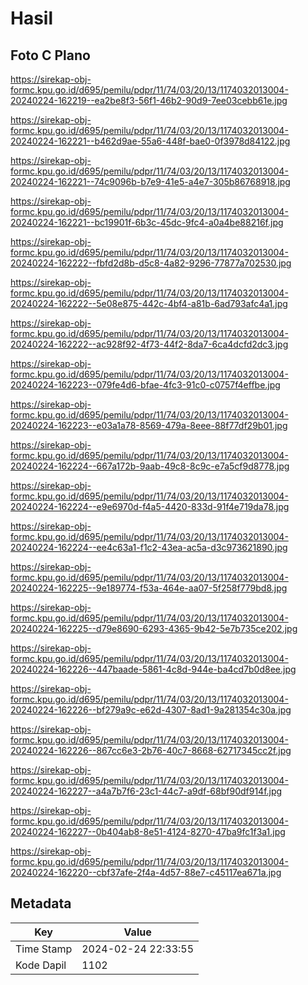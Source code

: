 # Hasil

## Foto C Plano

https://sirekap-obj-formc.kpu.go.id/d695/pemilu/pdpr/11/74/03/20/13/1174032013004-20240224-162219--ea2be8f3-56f1-46b2-90d9-7ee03cebb61e.jpg

https://sirekap-obj-formc.kpu.go.id/d695/pemilu/pdpr/11/74/03/20/13/1174032013004-20240224-162221--b462d9ae-55a6-448f-bae0-0f3978d84122.jpg

https://sirekap-obj-formc.kpu.go.id/d695/pemilu/pdpr/11/74/03/20/13/1174032013004-20240224-162221--74c9096b-b7e9-41e5-a4e7-305b86768918.jpg

https://sirekap-obj-formc.kpu.go.id/d695/pemilu/pdpr/11/74/03/20/13/1174032013004-20240224-162221--bc19901f-6b3c-45dc-9fc4-a0a4be88216f.jpg

https://sirekap-obj-formc.kpu.go.id/d695/pemilu/pdpr/11/74/03/20/13/1174032013004-20240224-162222--fbfd2d8b-d5c8-4a82-9296-77877a702530.jpg

https://sirekap-obj-formc.kpu.go.id/d695/pemilu/pdpr/11/74/03/20/13/1174032013004-20240224-162222--5e08e875-442c-4bf4-a81b-6ad793afc4a1.jpg

https://sirekap-obj-formc.kpu.go.id/d695/pemilu/pdpr/11/74/03/20/13/1174032013004-20240224-162222--ac928f92-4f73-44f2-8da7-6ca4dcfd2dc3.jpg

https://sirekap-obj-formc.kpu.go.id/d695/pemilu/pdpr/11/74/03/20/13/1174032013004-20240224-162223--079fe4d6-bfae-4fc3-91c0-c0757f4effbe.jpg

https://sirekap-obj-formc.kpu.go.id/d695/pemilu/pdpr/11/74/03/20/13/1174032013004-20240224-162223--e03a1a78-8569-479a-8eee-88f77df29b01.jpg

https://sirekap-obj-formc.kpu.go.id/d695/pemilu/pdpr/11/74/03/20/13/1174032013004-20240224-162224--667a172b-9aab-49c8-8c9c-e7a5cf9d8778.jpg

https://sirekap-obj-formc.kpu.go.id/d695/pemilu/pdpr/11/74/03/20/13/1174032013004-20240224-162224--e9e6970d-f4a5-4420-833d-91f4e719da78.jpg

https://sirekap-obj-formc.kpu.go.id/d695/pemilu/pdpr/11/74/03/20/13/1174032013004-20240224-162224--ee4c63a1-f1c2-43ea-ac5a-d3c973621890.jpg

https://sirekap-obj-formc.kpu.go.id/d695/pemilu/pdpr/11/74/03/20/13/1174032013004-20240224-162225--9e189774-f53a-464e-aa07-5f258f779bd8.jpg

https://sirekap-obj-formc.kpu.go.id/d695/pemilu/pdpr/11/74/03/20/13/1174032013004-20240224-162225--d79e8690-6293-4365-9b42-5e7b735ce202.jpg

https://sirekap-obj-formc.kpu.go.id/d695/pemilu/pdpr/11/74/03/20/13/1174032013004-20240224-162226--447baade-5861-4c8d-944e-ba4cd7b0d8ee.jpg

https://sirekap-obj-formc.kpu.go.id/d695/pemilu/pdpr/11/74/03/20/13/1174032013004-20240224-162226--bf279a9c-e62d-4307-8ad1-9a281354c30a.jpg

https://sirekap-obj-formc.kpu.go.id/d695/pemilu/pdpr/11/74/03/20/13/1174032013004-20240224-162226--867cc6e3-2b76-40c7-8668-62717345cc2f.jpg

https://sirekap-obj-formc.kpu.go.id/d695/pemilu/pdpr/11/74/03/20/13/1174032013004-20240224-162227--a4a7b7f6-23c1-44c7-a9df-68bf90df914f.jpg

https://sirekap-obj-formc.kpu.go.id/d695/pemilu/pdpr/11/74/03/20/13/1174032013004-20240224-162227--0b404ab8-8e51-4124-8270-47ba9fc1f3a1.jpg

https://sirekap-obj-formc.kpu.go.id/d695/pemilu/pdpr/11/74/03/20/13/1174032013004-20240224-162220--cbf37afe-2f4a-4d57-88e7-c45117ea671a.jpg


## Metadata

| Key        | Value               |
| ---------- | ------------------- |
| Time Stamp | 2024-02-24 22:33:55 |
| Kode Dapil | 1102                |




